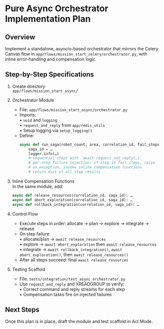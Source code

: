 # Pure Async Orchestrator Implementation Plan

## Overview

Implement a standalone, asyncio-based orchestrator that mirrors the Celery Canvas flow in `app/flows/mission_start_celery/orchestrator.py`, with inline error-handling and compensation logic.

## Step-by-Step Specifications

1. Create directory  
   `app/flows/mission_start_async/`

2. Orchestrator Module
   - File: `app/flows/mission_start_async/orchestrator.py`
   - Imports:  
     • `uuid` and `logging`  
     • `request_and_reply` from `app/redis_utils`  
     • Setup logging via `setup_logging()`
   - Define:
     ```python
     async def run_saga(robot_count, area, correlation_id, fail_steps=None):
         saga_id = …
         logger.info(…)
         # sequential steps with `await request_and_reply(…)`
         # per-step failure injection: if step in fail_steps, raise
         # on exception, invoke inline compensation functions
         # return dict of all step results
     ```
3. Inline Compensation Functions  
   In the same module, add:
   ```python
   async def release_resources(correlation_id, saga_id): …
   async def abort_exploration(correlation_id, saga_id): …
   async def rollback_integration(correlation_id, saga_id): …
   ```
4. Control Flow

   - Execute steps in order: allocate → plan → explore → integrate → release
   - On step failure:  
     • allocate/plan → `await release_resources`  
     • explore → `await abort_exploration` then `await release_resources`  
     • integrate → `await rollback_integration()`, `await abort_exploration()`, then `await release_resources()`
   - After all steps succeed: final `await release_resources`

5. Testing Scaffold
   - File: `tests/integration/test_async_orchestrator.py`
   - Use `request_and_reply` and XREADGROUP to verify:  
     • Correct command and reply streams for each step  
     • Compensation tasks fire on injected failures

## Next Steps

Once this plan is in place, draft the module and test scaffold in Act Mode.
